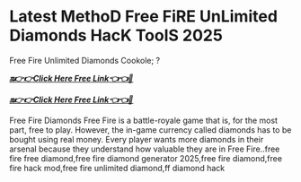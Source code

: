 # Latest MethoD Free FiRE UnLimited Diamonds HacK ToolS 2025 
Free Fire Unlimited Diamonds Cookole; ?

***[🔛👉👉Click Here Free Link👈👈🔴](https://rivanhub.com/freefirefree)***



***[🔛👉👉Click Here Free Link👈👈🔴](https://rivanhub.com/freefirefree)***



 Free Fire Diamonds Free Fire is a battle-royale game that is, for the most part, free to play. However, the in-game currency called diamonds has to be bought using real money. Every player wants more diamonds in their arsenal because they understand how valuable they are in Free Fire..free fire free diamond,free fire diamond generator 2025,free fire diamond,free fire hack mod,free fire unlimited diamond,ff diamond hack

